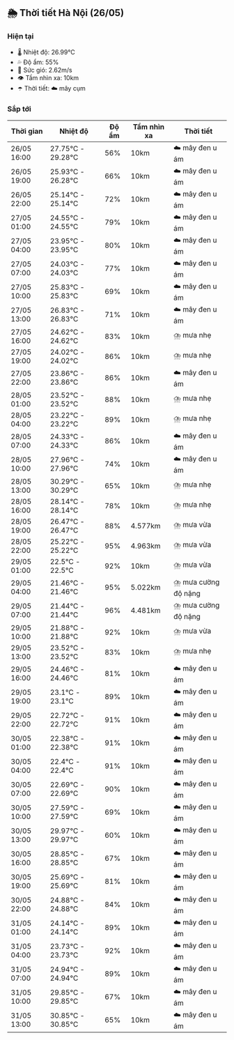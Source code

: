 ## 🌦️ Thời tiết Hà Nội (26/05)

### Hiện tại

- 🌡️ Nhiệt độ: 26.99℃
- 💦 Độ ẩm: 55%
- 💨 Sức gió: 2.62m/s
- 👁️ Tầm nhìn xa: 10km
- ☂️ Thời tiết: ☁️ mây cụm

### Sắp tới

| Thời gian | Nhiệt độ | Độ ẩm | Tầm nhìn xa | Thời tiết |
| --- | --- | --- | --- | --- |
| 26/05 16:00 | 27.75℃ - 29.28℃ | 56% | 10km | ☁️ mây đen u ám |
| 26/05 19:00 | 25.93℃ - 26.28℃ | 66% | 10km | ☁️ mây đen u ám |
| 26/05 22:00 | 25.14℃ - 25.14℃ | 72% | 10km | ☁️ mây đen u ám |
| 27/05 01:00 | 24.55℃ - 24.55℃ | 79% | 10km | ☁️ mây đen u ám |
| 27/05 04:00 | 23.95℃ - 23.95℃ | 80% | 10km | ☁️ mây đen u ám |
| 27/05 07:00 | 24.03℃ - 24.03℃ | 77% | 10km | ☁️ mây đen u ám |
| 27/05 10:00 | 25.83℃ - 25.83℃ | 69% | 10km | ☁️ mây đen u ám |
| 27/05 13:00 | 26.83℃ - 26.83℃ | 71% | 10km | ☁️ mây đen u ám |
| 27/05 16:00 | 24.62℃ - 24.62℃ | 83% | 10km | ⛈️ mưa nhẹ |
| 27/05 19:00 | 24.02℃ - 24.02℃ | 86% | 10km | ⛈️ mưa nhẹ |
| 27/05 22:00 | 23.86℃ - 23.86℃ | 86% | 10km | ☁️ mây đen u ám |
| 28/05 01:00 | 23.52℃ - 23.52℃ | 88% | 10km | ⛈️ mưa nhẹ |
| 28/05 04:00 | 23.22℃ - 23.22℃ | 89% | 10km | ⛈️ mưa nhẹ |
| 28/05 07:00 | 24.33℃ - 24.33℃ | 86% | 10km | ☁️ mây đen u ám |
| 28/05 10:00 | 27.96℃ - 27.96℃ | 74% | 10km | ☁️ mây đen u ám |
| 28/05 13:00 | 30.29℃ - 30.29℃ | 65% | 10km | ⛈️ mưa nhẹ |
| 28/05 16:00 | 28.14℃ - 28.14℃ | 78% | 10km | ⛈️ mưa nhẹ |
| 28/05 19:00 | 26.47℃ - 26.47℃ | 88% | 4.577km | ⛈️ mưa vừa |
| 28/05 22:00 | 25.22℃ - 25.22℃ | 95% | 4.963km | ⛈️ mưa vừa |
| 29/05 01:00 | 22.5℃ - 22.5℃ | 92% | 10km | ⛈️ mưa vừa |
| 29/05 04:00 | 21.46℃ - 21.46℃ | 95% | 5.022km | ⛈️ mưa cường độ nặng |
| 29/05 07:00 | 21.44℃ - 21.44℃ | 96% | 4.481km | ⛈️ mưa cường độ nặng |
| 29/05 10:00 | 21.88℃ - 21.88℃ | 92% | 10km | ⛈️ mưa vừa |
| 29/05 13:00 | 23.52℃ - 23.52℃ | 83% | 10km | ⛈️ mưa nhẹ |
| 29/05 16:00 | 24.46℃ - 24.46℃ | 81% | 10km | ☁️ mây đen u ám |
| 29/05 19:00 | 23.1℃ - 23.1℃ | 89% | 10km | ☁️ mây đen u ám |
| 29/05 22:00 | 22.72℃ - 22.72℃ | 91% | 10km | ☁️ mây đen u ám |
| 30/05 01:00 | 22.38℃ - 22.38℃ | 91% | 10km | ☁️ mây đen u ám |
| 30/05 04:00 | 22.4℃ - 22.4℃ | 91% | 10km | ☁️ mây đen u ám |
| 30/05 07:00 | 22.69℃ - 22.69℃ | 90% | 10km | ☁️ mây đen u ám |
| 30/05 10:00 | 27.59℃ - 27.59℃ | 69% | 10km | ☁️ mây đen u ám |
| 30/05 13:00 | 29.97℃ - 29.97℃ | 60% | 10km | ☁️ mây đen u ám |
| 30/05 16:00 | 28.85℃ - 28.85℃ | 67% | 10km | ☁️ mây đen u ám |
| 30/05 19:00 | 25.69℃ - 25.69℃ | 81% | 10km | ☁️ mây đen u ám |
| 30/05 22:00 | 24.88℃ - 24.88℃ | 84% | 10km | ☁️ mây đen u ám |
| 31/05 01:00 | 24.14℃ - 24.14℃ | 89% | 10km | ☁️ mây đen u ám |
| 31/05 04:00 | 23.73℃ - 23.73℃ | 92% | 10km | ☁️ mây đen u ám |
| 31/05 07:00 | 24.94℃ - 24.94℃ | 89% | 10km | ☁️ mây đen u ám |
| 31/05 10:00 | 29.85℃ - 29.85℃ | 67% | 10km | ☁️ mây đen u ám |
| 31/05 13:00 | 30.85℃ - 30.85℃ | 65% | 10km | ☁️ mây đen u ám |
